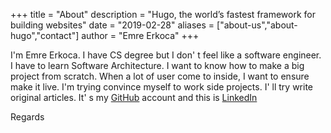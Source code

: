 +++
title = "About"
description = "Hugo, the world’s fastest framework for building websites"
date = "2019-02-28"
aliases = ["about-us","about-hugo","contact"]
author = "Emre Erkoca"
+++

I'm Emre Erkoca. I have CS degree but I don' t feel like a software engineer. I have to learn Software Architecture. I want to know how to make a big project from scratch. When a lot of user come to inside, I want to ensure make it live. I'm trying convince myself to work side projects. I' ll try write original articles. It' s my [GitHub](https://github.com/emreerkoca) account and this is [LinkedIn](https://www.linkedin.com/in/emre-erkoca-a7a51987/)

Regards



